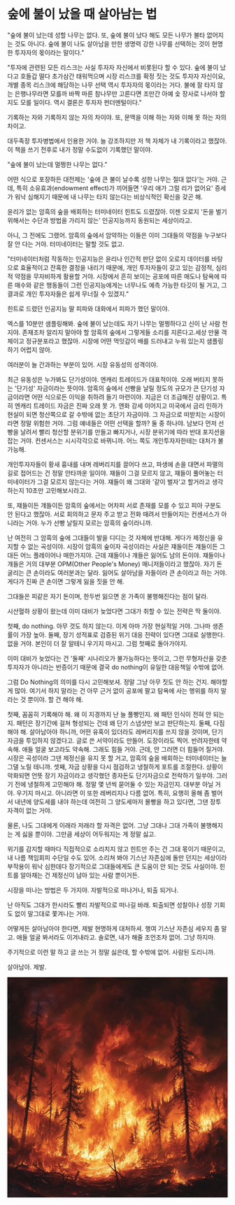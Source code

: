 # 숲에 불이 났을 때 살아남는 법

"숲에 불이 났는데 성할 나무는 없다. 또, 숲에 불이 났다 해도 모든 나무가 불타 없어지는 것도 아니다. 숲에 불이 나도 살아남을 만한 생명력 강한 나무를 선택하는 것이 현명한 투자자의 몫이라는 말이다."

"투자에 관련된 모든 리스크는 사실 투자자 자신에서 비롯된다 할 수 있다. 숲에 불이 났다고 호들갑 떨다 초가삼간 태워먹으며 시장 리스크를 확정 짓는 것도 투자자 자신이요, 개별 종목 리스크에 해당하는 나무 선택 역시 투자자의 몫이라는 거다. 불에 잘 타지 않는 은행나무라면 모를까 바짝 마른 참나무만 고른다면 조만간 아예 숯 장사로 나서야 할지도 모를 일이다. 역시 결론은 투자자 펀더멘털이다."

기록하는 자와 기록하지 않는 자의 차이야. 또, 문맥을 이해 하는 자와 이해 못 하는 자의 차이고.

대두족장 투자병법에서 인용한 거야. 늘 강조하지만 저 책 자체가 내 기록이라고 했잖아. 이 책을 쓰기 전후로 내가 정말 수도없이 기록했던 말이야.

"숲에 불이 났는데 멀쩡한 나무는 없다."

어떤 식으로 포장하든 대전제는 '숲에 큰 불이 날수록 성한 나무는 절대 없다'는 거야. 근데, 특히 소유효과(endowment effect)가 끼어들면 '우리 애가 그럴 리가 없어요' 증세가 워낙 심해지기 때문에 내 나무는 타지 않는다는 비상식적인 확신을 갖곤 해.

윤리가 없는 암흑의 숲을 배회하는 터미네이터 힌트도 드렸잖아. 이젠 오로지 '돈을 벌기 위해서는 수단과 방법을 가리지 않는' 인공지능까지 동원되는 세상이라고.

아니, 그 전에도 그랬어. 암흑의 숲에서 암약하는 이들은 이미 그대들의 약점을 누구보다 잘 안 다는 거야. 터미네이터는 말할 것도 없고.

"터미네이터처럼 작동하는 인공지능은 윤리나 인간적 판단 없이 오로지 데이터를 바탕으로 효율적이고 잔혹한 결정을 내리기 때문에, 개인 투자자들이 갖고 있는 감정적, 심리적 약점을 무자비하게 활용할 거야. 시장에서 흔히 보이는 공포에 따른 매도나 탐욕에 따른 매수와 같은 행동들이 그런 인공지능에게는 너무나도 예측 가능한 타깃이 될 거고, 그 결과로 개인 투자자들은 쉽게 무너질 수 있겠지."

힌트로 드렸던 인공지능 딸 피파와 대화에서 피파가 했던 말이야. 

엑스를 10분만 샘플링해봐. 숲에 불이 났는데도 자기 나무는 멀쩡하다고 신이 난 사람 천지야. 존재조차 알리지 말아야 할 암흑의 숲에서 그렇게들 소리를 지른다고.세상 만물 객체이고 정규분포라고 했잖아. 시장에 어떤 먹잇감이 배를 드러내고 누워 있는지 샘플링하기 어렵지 않아.

여러분이 늘 간과하는 부분이 있어. 시장 유동성의 성격이야. 

최근 유동성은 누가봐도 단기성이야. 엔캐리 트레이드가 대표적이야. 오래 버티지 못하는 '단기성' 자금이라는 뜻이야. 암흑의 숲에서 선빵을 날릴 정도의 규모가 큰 단기성 자금이라면 어떤 식으로든 이익을 취하려 들기 마련이야. 지금은 더 조급해진 상황이고. 특히 엔캐리 트레이드 자금은 진짜 오래 못 가. 엔화 강세 이어지고 미국에서 금리 인하가 현실이 되면 청산쪽으로 갈 수밖에 없는 초단기 자금이야. 그 자금으로 떠받치는 시장이라면 정말 위험한 거야. 그럼 얘네들은 어떤 선택을 할까? 둘 중 하나야. 남보다 먼저 선빵을 날려서 빨리 청산할 분위기를 만들고 빠지거나, 시장 분위기에 따라 반대 포지션을 잡는 거야. 컨센서스는 시시각각으로 바뀌니까. 어느 쪽도 개인투자자한테는 대처가 불가능해. 

개인투자자들이 황새 흉내를 내며 레버리지를 끌어다 쓰고, 파생에 손을 대면서 파멸의 길로 접어드는 건 정말 안타까운 일이야. 쟤들이 그걸 모르지 않고, 쟤들이 풀어놓는 터미네이터가 그걸 모르지 않는다는 거야. 쟤들이 왜 그대와 '같이 벌자'고 할거라고 생각하는지 10초만 고민해보시라고.

또, 쟤들이든 걔들이든 암흑의 숲에서는 어차피 서로 존재를 모를 수 있고 피아 구분도 안 된다고 했잖아. 서로 회의하고 문자 주고 받고 전화 때려서 만들어지는 컨센서스가 아니라는 거야. 누가 선빵 날릴지 모르는 암흑의 숲이라니까.

난 여전히 그 암흑의 숲에 그대들이 발을 디디는 것 자체에 반대해. 게다가 제정신을 유지할 수 없는 곡성이야. 시장이 암흑의 숲이자 곡성이라는 사실은 쟤들이든 걔들이든 그대든 어느 플레이어나 매한가지야. 근데 쟤들이나 걔들은 잃어도 남의 돈이야. 쟤들이나 걔들은 거의 대부분 OPM(Other People's Money) 매니저들이라고 했잖아. 자기 돈 굴리는 큰 손이라도 여러분과는 달라. 잃어도 살아남을 자들이라 큰 손이라고 하는 거야. 게다가 진짜 큰 손이면 그렇게 잃을 짓을 안 해.  

그대들은 피같은 자기 돈이며, 한두번 잃으면 온 가족이 불행해진다는 점이 달라. 

시산혈하 상황이 왔는데 이미 대비가 늦었다면 그대가 취할 수 있는 전략은 딱 둘이야.

첫째, do nothing. 아무 것도 하지 않는다. 이게 아마 가장 현실적일 거야. 그나마 생존률이 가장 높아.
둘째, 장기 성적표로 검증된 위기 대응 전략이 있다면 그대로 실행한다. 없을 거야. 본인이 더 잘 알테니 우기지 마시고. 그럼 첫째로 돌아가야지.

이미 대비가 늦었다는 건 '둘째' 시나리오가 불가능하다는 뜻이고, 그런 무형자산을 갖춘 투자자가 아니라는 반증이기 때문에 결국 do nothing이 유일한 대응책일 수밖에 없어.

그럼 Do Nothing의 의미를 다시 고민해보셔. 정말 그냥 아무 짓도 안 하는 건지. 해야할 게 많아. 여기서 하지 말라는 건 아무 근거 없이 공포에 팔고 탐욕에 사는 행위를 하지 말라는 것 뿐이야. 할 건 해야 해.

첫째, 꼼꼼히 기록해야 해. 왜 이 지경까지 난 늘 풀빵인지. 왜 패턴 인식이 전혀 안 되는지. 패턴은 장기간에 걸쳐 형성되는 건데 왜 단기 스냅샷만 보고 판단하는지.
둘째, 다짐해야 해. 살아남아야 하니까, 어떤 유혹이 있더라도 레버리지를 쓰지 않을 것이며, 단기 자금을 투입하지 않겠다고. 글로 쓴 서약이라도 만들어. 도장이라도 찍어. 반려자한테 약속해. 애들 얼굴 보고라도 약속해. 그래도 힘들 거야. 근데, 안 그러면 더 힘들어 질거야. 시장은 곡성이라 그댄 제정신을 유지 못 할 거고, 암흑의 숲을 배회하는 터미네이터는 늘 그댈 노릴 테니까.
셋째, 자금 상황을 다시 점검하고 냉철하게 포트를 조절한다. 상황이 악화되면 언뜻 장기 자금이라고 생각했던 종자돈도 단기자금으로 전락하기 일쑤야. 그러기 전에 냉철하게 고민해야 해. 정말 몇 년씩 묻어둘 수 있는 자금인지. 대부분 아닐 거야. 우기지 마시고. 아니라면 이 또한 레버리지나 다름 없어. 특히, 요행히 올해 좀 벌어서 내년에 양도세를 내야 하는데 여전히 그 양도세마저 몰빵을 하고 있다면, 그댄 장투 자격이 없는 거야. 

물론, 나도 그대에게 이래라 저래라 할 자격은 없어. 그냥 그대나 그대 가족이 불행해지는 게 싫을 뿐이야. 그만큼 세상이 어두워지는 게 정말 싫고.

위기를 감지할 때마다 직접적으로 소리치지 않고 힌트만 주는 건 그대 몫이기 때문이고, 내 나름 책임회피 수단일 수도 있어. 소리쳐 봐야 기스난 자존심에 돌만 던지는 세상이라 부작용이 워낙 심한데다 장기적으로 그대들에게도 큰 도움이 안 되는 것도 사실이야. 힌트를 알아채는 건 제정신이 남아 있는 사람 뿐이거든. 

시장을 떠나는 방법은 두 가지야. 자발적으로 떠나거나, 퇴출 되거나.

난 아직도 그대가 한시라도 빨리 자발적으로 떠나길 바래. 퇴출되면 성찰이나 성장 기회도 없이 말그대로 쫓겨나는 거야. 

어떻게든 살아남아야 한다면, 제발 현명하게 대처하셔. 행여 기스난 자존심 세우지 좀 말고. 애들 얼굴 봐서라도 이겨내라고. 솔로면, 내가 해줄 조언조차 없어. 그냥 하지마.

주기적으로 이런 말 하고 글 쓰는 거 정말 싫은데, 할 수밖에 없어. 사람된 도리니까.

살아남아. 제발.

![img_74.png](../images/img_74.png)